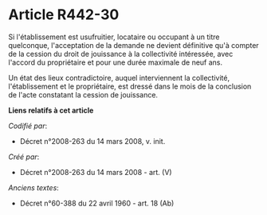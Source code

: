 # Article R442-30

Si l'établissement est usufruitier, locataire ou occupant à un titre quelconque, l'acceptation de la demande ne devient
définitive qu'à compter de la cession du droit de jouissance à la collectivité intéressée, avec l'accord du propriétaire et
pour une durée maximale de neuf ans.

Un état des lieux contradictoire, auquel interviennent la collectivité, l'établissement et le propriétaire, est dressé dans
le mois de la conclusion de l'acte constatant la cession de jouissance.

**Liens relatifs à cet article**

_Codifié par_:

  - Décret n°2008-263 du 14 mars 2008, v. init.

_Créé par_:

  - Décret n°2008-263 du 14 mars 2008 - art. (V)

_Anciens textes_:

  - Décret n°60-388 du 22 avril 1960 - art. 18 (Ab)
